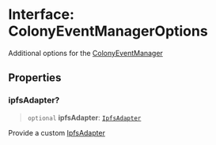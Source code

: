 # Interface: ColonyEventManagerOptions

Additional options for the [ColonyEventManager](../classes/ColonyEventManager.md)

## Properties

### ipfsAdapter?

> `optional` **ipfsAdapter**: [`IpfsAdapter`](IpfsAdapter.md)

Provide a custom [IpfsAdapter](IpfsAdapter.md)

